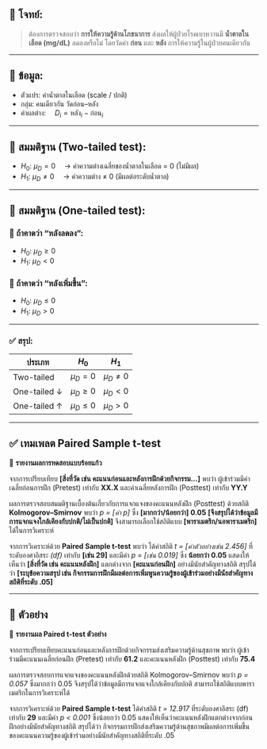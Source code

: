 ## 🧪 **โจทย์:**

> ต้องการตรวจสอบว่า **การให้ความรู้ด้านโภชนาการ**
> ส่งผลให้ผู้ป่วยโรคเบาหวานมี **น้ำตาลในเลือด (mg/dL)** ลดลงหรือไม่
> โดยวัดค่า **ก่อน** และ **หลัง** การให้ความรู้ในผู้ป่วยคนเดียวกัน

---

## 🧾 **ข้อมูล:**

* ตัวแปร: ค่าน้ำตาลในเลือด (scale / ปกติ)
* กลุ่ม: คนเดียวกัน วัดก่อน–หลัง
* ค่าผลต่าง:
   $D_i = \text{หลัง}_i - \text{ก่อน}_i$

---

## 📌 **สมมติฐาน (Two-tailed test):**

* $H_0$: $\mu_D = 0$
   → ค่าความต่างเฉลี่ยของน้ำตาลในเลือด = 0 (ไม่มีผล)
* $H_1$: $\mu_D \ne 0$
   → ค่าความต่าง ≠ 0 (มีผลต่อระดับน้ำตาล)

---

## 📌 **สมมติฐาน (One-tailed test):**

### 🔽 ถ้าคาดว่า “หลังลดลง”:

* $H_0$: $\mu_D \ge 0$
* $H_1$: $\mu_D < 0$

### 🔼 ถ้าคาดว่า “หลังเพิ่มขึ้น”:

* $H_0$: $\mu_D \le 0$
* $H_1$: $\mu_D > 0$

---

### ✅ สรุป:

| ประเภท       | $H_0$         | $H_1$         |
| ------------ | ------------- | ------------- |
| Two-tailed   | $\mu_D = 0$   | $\mu_D \ne 0$ |
| One-tailed ↓ | $\mu_D \ge 0$ | $\mu_D < 0$   |
| One-tailed ↑ | $\mu_D \le 0$ | $\mu_D > 0$   |

---

## ✅ เทมเพลต Paired Sample t-test

📄 **รายงานผลการทดสอบแบบร้อยแก้ว**

จากการเปรียบเทียบ **\[สิ่งที่วัด เช่น คะแนนก่อนและหลังการฝึกด้วยกิจกรรม...]** พบว่า
ผู้เข้าร่วมมีค่าเฉลี่ยก่อนการฝึก (Pretest) เท่ากับ **XX.X**
และค่าเฉลี่ยหลังการฝึก (Posttest) เท่ากับ **YY.Y**

ผลการตรวจสอบสมมติฐานเบื้องต้นเกี่ยวกับการแจกแจงของคะแนนหลังฝึก (Posttest) ด้วยสถิติ **Kolmogorov–Smirnov** พบว่า *p = \[ค่า p]* ซึ่ง **\[มากกว่า/น้อยกว่า] 0.05**
**\[จึงสรุปได้ว่าข้อมูลมีการแจกแจงใกล้เคียงกับปกติ/ไม่เป็นปกติ]**
จึงสามารถเลือกใช้สถิติแบบ **\[พาราเมตริก/นอพาราเมตริก]** ได้ในการวิเคราะห์

จากการวิเคราะห์ด้วย **Paired Sample t-test** พบว่า
ได้ค่าสถิติ *t = \[ค่าตัวอย่างเช่น 2.456]*
ที่ระดับองศาอิสระ *(df)* เท่ากับ **\[เช่น 29]**
และมีค่า *p = \[เช่น 0.019]* ซึ่ง **น้อยกว่า 0.05**
แสดงให้เห็นว่า **\[สิ่งที่วัด เช่น คะแนนหลังฝึก]** แตกต่างจาก **\[คะแนนก่อนฝึก]** อย่างมีนัยสำคัญทางสถิติ สรุปได้ว่า
**\[ระบุข้อความสรุป เช่น กิจกรรมการฝึกมีผลต่อการเพิ่มพูนความรู้ของผู้เข้าร่วมอย่างมีนัยสำคัญทางสถิติที่ระดับ .05]**

---

## 🎯 ตัวอย่าง

📄 **รายงานผล Paired t-test ตัวอย่าง**

จากการเปรียบเทียบคะแนนก่อนและหลังการฝึกด้วยกิจกรรมส่งเสริมความรู้ด้านสุขภาพ พบว่า
ผู้เข้าร่วมมีคะแนนเฉลี่ยก่อนฝึก (Pretest) เท่ากับ **61.2**
และคะแนนหลังฝึก (Posttest) เท่ากับ **75.4**

ผลการตรวจสอบการแจกแจงของคะแนนหลังฝึกด้วยสถิติ Kolmogorov–Smirnov พบว่า *p = 0.057* ซึ่งมากกว่า 0.05
จึงสรุปได้ว่าข้อมูลมีการแจกแจงใกล้เคียงกับปกติ สามารถใช้สถิติแบบพาราเมตริกในการวิเคราะห์ได้

จากการวิเคราะห์ด้วย **Paired Sample t-test** ได้ค่าสถิติ *t = 12.917* ที่ระดับองศาอิสระ (df) เท่ากับ **29** และมีค่า *p < 0.001* ซึ่งน้อยกว่า 0.05
แสดงให้เห็นว่าคะแนนหลังฝึกแตกต่างจากก่อนฝึกอย่างมีนัยสำคัญทางสถิติ สรุปได้ว่า กิจกรรมการฝึกส่งเสริมความรู้ด้านสุขภาพมีผลต่อการเพิ่มขึ้นของคะแนนความรู้ของผู้เข้าร่วมอย่างมีนัยสำคัญทางสถิติที่ระดับ .05




